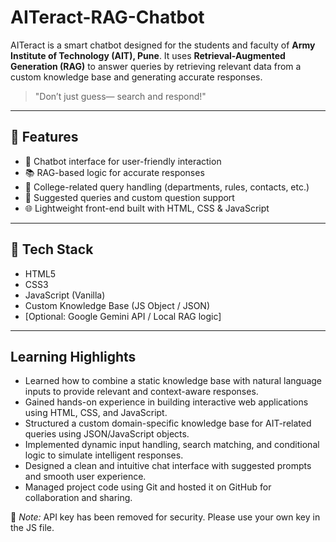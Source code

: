 # AITeract-RAG-Chatbot

AITeract is a smart chatbot designed for the students and faculty of **Army Institute of Technology (AIT), Pune**. It uses **Retrieval-Augmented Generation (RAG)** to answer queries by retrieving relevant data from a custom knowledge base and generating accurate responses.

> "Don’t just guess— search and respond!"

---

## 🚀 Features

- 💬 Chatbot interface for user-friendly interaction
- 📚 RAG-based logic for accurate responses
- 🏫 College-related query handling (departments, rules, contacts, etc.)
- 🔗 Suggested queries and custom question support
- 🌐 Lightweight front-end built with HTML, CSS & JavaScript

---

## 🧰 Tech Stack

- HTML5
- CSS3
- JavaScript (Vanilla)
- Custom Knowledge Base (JS Object / JSON)
- [Optional: Google Gemini API / Local RAG logic]

---
## Learning Highlights

- Learned how to combine a static knowledge base with natural language inputs to provide relevant and context-aware responses.
- Gained hands-on experience in building interactive web applications using HTML, CSS, and JavaScript.
- Structured a custom domain-specific knowledge base for AIT-related queries using JSON/JavaScript objects.
- Implemented dynamic input handling, search matching, and conditional logic to simulate intelligent responses.
- Designed a clean and intuitive chat interface with suggested prompts and smooth user experience.
- Managed project code using Git and hosted it on GitHub for collaboration and sharing.

🔑 *Note:* API key has been removed for security. Please use your own key in the JS file.



